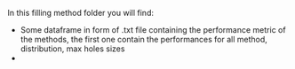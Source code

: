 In this filling method folder you will find:
* Some dataframe in form of .txt file containing the performance metric of the methods, the first one contain the performances for all method, distribution, max holes sizes
* 
